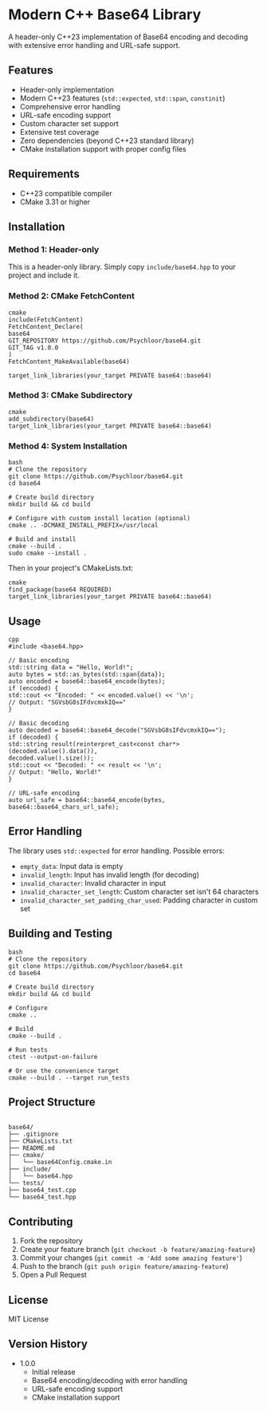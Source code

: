 ﻿# Modern C++ Base64 Library

A header-only C++23 implementation of Base64 encoding and decoding with extensive error handling and URL-safe support.

## Features

- Header-only implementation
- Modern C++23 features (`std::expected`, `std::span`, `constinit`)
- Comprehensive error handling
- URL-safe encoding support
- Custom character set support
- Extensive test coverage
- Zero dependencies (beyond C++23 standard library)
- CMake installation support with proper config files

## Requirements

- C++23 compatible compiler
- CMake 3.31 or higher

## Installation

### Method 1: Header-only
This is a header-only library. Simply copy `include/base64.hpp` to your project and include it.

### Method 2: CMake FetchContent
```
cmake
include(FetchContent)
FetchContent_Declare(
base64
GIT_REPOSITORY https://github.com/Psychloor/base64.git
GIT_TAG v1.0.0
)
FetchContent_MakeAvailable(base64)

target_link_libraries(your_target PRIVATE base64::base64)
```
### Method 3: CMake Subdirectory
```
cmake
add_subdirectory(base64)
target_link_libraries(your_target PRIVATE base64::base64)
```
### Method 4: System Installation
```
bash
# Clone the repository
git clone https://github.com/Psychloor/base64.git
cd base64

# Create build directory
mkdir build && cd build

# Configure with custom install location (optional)
cmake .. -DCMAKE_INSTALL_PREFIX=/usr/local

# Build and install
cmake --build .
sudo cmake --install .
```
Then in your project's CMakeLists.txt:
```
cmake
find_package(base64 REQUIRED)
target_link_libraries(your_target PRIVATE base64::base64)
```
## Usage
```
cpp
#include <base64.hpp>

// Basic encoding
std::string data = "Hello, World!";
auto bytes = std::as_bytes(std::span{data});
auto encoded = base64::base64_encode(bytes);
if (encoded) {
std::cout << "Encoded: " << encoded.value() << '\n';
// Output: "SGVsbG8sIFdvcmxkIQ=="
}

// Basic decoding
auto decoded = base64::base64_decode("SGVsbG8sIFdvcmxkIQ==");
if (decoded) {
std::string result(reinterpret_cast<const char*>(decoded.value().data()),
decoded.value().size());
std::cout << "Decoded: " << result << '\n';
// Output: "Hello, World!"
}

// URL-safe encoding
auto url_safe = base64::base64_encode(bytes, base64::base64_chars_url_safe);
```
## Error Handling

The library uses `std::expected` for error handling. Possible errors:

- `empty_data`: Input data is empty
- `invalid_length`: Input has invalid length (for decoding)
- `invalid_character`: Invalid character in input
- `invalid_character_set_length`: Custom character set isn't 64 characters
- `invalid_character_set_padding_char_used`: Padding character in custom set

## Building and Testing
```
bash
# Clone the repository
git clone https://github.com/Psychloor/base64.git
cd base64

# Create build directory
mkdir build && cd build

# Configure
cmake ..

# Build
cmake --build .

# Run tests
ctest --output-on-failure

# Or use the convenience target
cmake --build . --target run_tests
```
## Project Structure
```

base64/
├── .gitignore
├── CMakeLists.txt
├── README.md
├── cmake/
│   └── base64Config.cmake.in
├── include/
│   └── base64.hpp
└── tests/
├── base64_test.cpp
└── base64_test.hpp
```
## Contributing

1. Fork the repository
2. Create your feature branch (`git checkout -b feature/amazing-feature`)
3. Commit your changes (`git commit -m 'Add some amazing feature'`)
4. Push to the branch (`git push origin feature/amazing-feature`)
5. Open a Pull Request

## License

MIT License

## Version History

- 1.0.0
  - Initial release
  - Base64 encoding/decoding with error handling
  - URL-safe encoding support
  - CMake installation support

